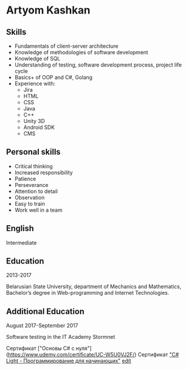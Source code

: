 # Artyom Kashkan
                                                                                                               
## Skills
- Fundamentals of client-server architecture
- Knowledge of methodologies of software development
- Knowledge of SQL
- Understanding of testing, software development process, project life cycle
- Basics+ of OOP and C#, Golang
- Experience with: 
   - Jira
   - HTML
   - CSS
   - Java
   - C++
   - Unity 3D
   - Android SDK
   - CMS

## Personal skills
- Critical thinking
- Increased responsibility
- Patience
- Perseverance
- Attention to detail
- Observation
- Easy to train
- Work well in a team

## English
Intermediate

## Education
2013-2017

Belarusian State University, department of Mechanics and Mathematics, Bachelor’s degree in Web-programming and Internet Technologies.

## Additional Education
August 2017-September 2017

Software testing in the IT Academy Stormnet

Сертификат ["Основы C# с нуля"] (https://www.udemy.com/certificate/UC-W5U0VJ2F/)
Сертификат ["C# Light - Программирование для начинающих"](https://www.udemy.com/certificate/UC-KRVJF4MQ/)
[edit](https://github.com/kashkan10/kashkan10.github.io/edit/master/index.md)


